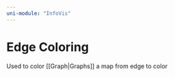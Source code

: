 ```yaml
---
uni-module: "InfoVis"
---
```


# Edge Coloring

Used to color [[Graph|Graphs]]
a map from edge to color
